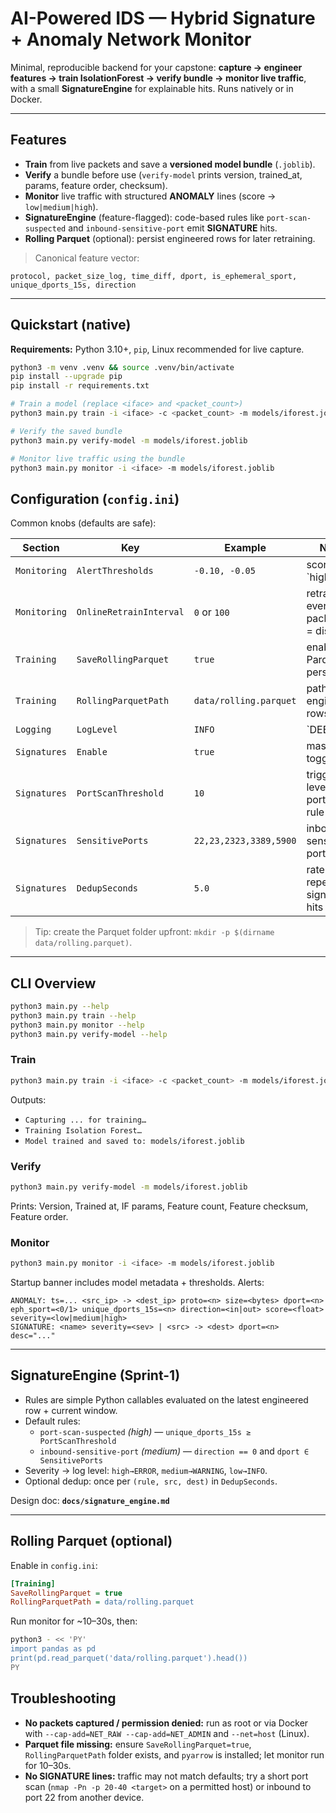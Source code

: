 # AI-Powered IDS — Hybrid Signature + Anomaly Network Monitor

Minimal, reproducible backend for your capstone: **capture → engineer features → train IsolationForest → verify bundle → monitor live traffic**, with a small **SignatureEngine** for explainable hits. Runs natively or in Docker.

---

## Features
- **Train** from live packets and save a **versioned model bundle** (`.joblib`).
- **Verify** a bundle before use (`verify-model` prints version, trained_at, params, feature order, checksum).
- **Monitor** live traffic with structured **ANOMALY** lines (score → `low|medium|high`).
- **SignatureEngine** (feature-flagged): code-based rules like `port-scan-suspected` and `inbound-sensitive-port` emit **SIGNATURE** hits.
- **Rolling Parquet** (optional): persist engineered rows for later retraining.

> Canonical feature vector:
```
protocol, packet_size_log, time_diff, dport, is_ephemeral_sport, unique_dports_15s, direction
```

---

## Quickstart (native)
**Requirements:** Python 3.10+, `pip`, Linux recommended for live capture.

```bash
python3 -m venv .venv && source .venv/bin/activate
pip install --upgrade pip
pip install -r requirements.txt

# Train a model (replace <iface> and <packet_count>)
python3 main.py train -i <iface> -c <packet_count> -m models/iforest.joblib

# Verify the saved bundle
python3 main.py verify-model -m models/iforest.joblib

# Monitor live traffic using the bundle
python3 main.py monitor -i <iface> -m models/iforest.joblib
```
## Configuration (`config.ini`)
Common knobs (defaults are safe):

| Section      | Key                      | Example                          | Notes |
|--------------|--------------------------|----------------------------------|------|
| `Monitoring` | `AlertThresholds`        | `-0.10, -0.05`                   | score → `high|medium|low` mapping |
| `Monitoring` | `OnlineRetrainInterval`  | `0` or `100`                     | retrain every *K* packets (0 = disabled) |
| `Training`   | `SaveRollingParquet`     | `true`                           | enable Parquet persistence |
| `Training`   | `RollingParquetPath`     | `data/rolling.parquet`           | path for engineered rows |
| `Logging`    | `LogLevel`               | `INFO`                           | `DEBUG|INFO|WARNING|ERROR|CRITICAL` |
| `Signatures` | `Enable`                 | `true`                           | master toggle |
| `Signatures` | `PortScanThreshold`      | `10`                             | trigger level for port scan rule |
| `Signatures` | `SensitivePorts`         | `22,23,2323,3389,5900`           | inbound sensitive port set |
| `Signatures` | `DedupSeconds`           | `5.0`                            | rate-limit repeated signature hits |

> Tip: create the Parquet folder upfront: `mkdir -p $(dirname data/rolling.parquet)`.

---

## CLI Overview
```bash
python3 main.py --help
python3 main.py train --help
python3 main.py monitor --help
python3 main.py verify-model --help
```
### Train
```bash
python3 main.py train -i <iface> -c <packet_count> -m models/iforest.joblib
```
Outputs:
- `Capturing ... for training…`
- `Training Isolation Forest…`
- `Model trained and saved to: models/iforest.joblib`

### Verify
```bash
python3 main.py verify-model -m models/iforest.joblib
```
Prints: Version, Trained at, IF params, Feature count, Feature checksum, Feature order.

### Monitor
```bash
python3 main.py monitor -i <iface> -m models/iforest.joblib
```
Startup banner includes model metadata + thresholds. Alerts:
```
ANOMALY: ts=... <src_ip> -> <dest_ip> proto=<n> size=<bytes> dport=<n> eph_sport=<0/1> unique_dports_15s=<n> direction=<in|out> score=<float> severity=<low|medium|high>
SIGNATURE: <name> severity=<sev> | <src> -> <dest> dport=<n> desc="..."
```

---

## SignatureEngine (Sprint-1)
- Rules are simple Python callables evaluated on the latest engineered row + current window.
- Default rules:
  - `port-scan-suspected` *(high)* — `unique_dports_15s ≥ PortScanThreshold`
  - `inbound-sensitive-port` *(medium)* — `direction == 0` and `dport ∈ SensitivePorts`
- Severity → log level: `high→ERROR`, `medium→WARNING`, `low→INFO`.
- Optional dedup: once per `(rule, src, dest)` in `DedupSeconds`.

Design doc: **`docs/signature_engine.md`**

---

## Rolling Parquet (optional)
Enable in `config.ini`:
```ini
[Training]
SaveRollingParquet = true
RollingParquetPath = data/rolling.parquet
```
Run monitor for ~10–30s, then:
```bash
python3 - << 'PY'
import pandas as pd
print(pd.read_parquet('data/rolling.parquet').head())
PY
```

## Troubleshooting
- **No packets captured / permission denied:** run as root or via Docker with `--cap-add=NET_RAW --cap-add=NET_ADMIN` and `--net=host` (Linux).
- **Parquet file missing:** ensure `SaveRollingParquet=true`, `RollingParquetPath` folder exists, and `pyarrow` is installed; let monitor run for 10–30s.
- **No SIGNATURE lines:** traffic may not match defaults; try a short port scan (`nmap -Pn -p 20-40 <target>` on a permitted host) or inbound to port 22 from another device.